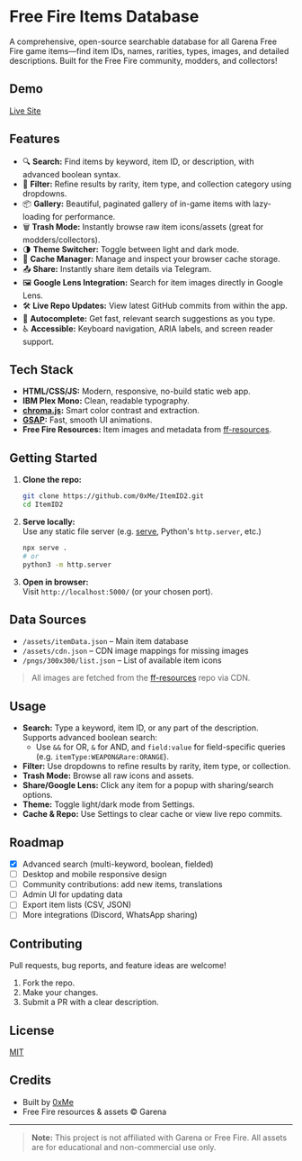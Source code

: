 # Free Fire Items Database

A comprehensive, open-source searchable database for all Garena Free Fire game items—find item IDs, names, rarities, types, images, and detailed descriptions. Built for the Free Fire community, modders, and collectors!

## Demo

[Live Site](https://0xme.github.io/ItemID2/)

## Features

- 🔍 **Search:** Find items by keyword, item ID, or description, with advanced boolean syntax.
- 🎨 **Filter:** Refine results by rarity, item type, and collection category using dropdowns.
- 📦 **Gallery:** Beautiful, paginated gallery of in-game items with lazy-loading for performance.
- 🗑️ **Trash Mode:** Instantly browse raw item icons/assets (great for modders/collectors).
- 🌗 **Theme Switcher:** Toggle between light and dark mode.
- 🚀 **Cache Manager:** Manage and inspect your browser cache storage.
- 📤 **Share:** Instantly share item details via Telegram.
- 🖼️ **Google Lens Integration:** Search for item images directly in Google Lens.
- 🛠️ **Live Repo Updates:** View latest GitHub commits from within the app.
- 🧠 **Autocomplete:** Get fast, relevant search suggestions as you type.
- ♿ **Accessible:** Keyboard navigation, ARIA labels, and screen reader support.

## Tech Stack

- **HTML/CSS/JS:** Modern, responsive, no-build static web app.
- **IBM Plex Mono:** Clean, readable typography.
- **[chroma.js](https://github.com/gka/chroma.js):** Smart color contrast and extraction.
- **[GSAP](https://greensock.com/gsap/):** Fast, smooth UI animations.
- **Free Fire Resources:** Item images and metadata from [ff-resources](https://github.com/0xme/ff-resources).

## Getting Started

1. **Clone the repo:**
   ```sh
   git clone https://github.com/0xMe/ItemID2.git
   cd ItemID2
   ```
2. **Serve locally:**  
   Use any static file server (e.g. [serve](https://github.com/vercel/serve), Python's `http.server`, etc.)
   ```sh
   npx serve .
   # or
   python3 -m http.server
   ```
3. **Open in browser:**  
   Visit `http://localhost:5000/` (or your chosen port).

## Data Sources

- `/assets/itemData.json` – Main item database
- `/assets/cdn.json` – CDN image mappings for missing images
- `/pngs/300x300/list.json` – List of available item icons

> All images are fetched from the [ff-resources](https://github.com/0xme/ff-resources) repo via CDN.

## Usage

- **Search:** Type a keyword, item ID, or any part of the description. Supports advanced boolean search:  
  - Use `&&` for OR, `&` for AND, and `field:value` for field-specific queries (e.g. `itemType:WEAPON&Rare:ORANGE`).
- **Filter:** Use dropdowns to refine results by rarity, item type, or collection.
- **Trash Mode:** Browse all raw icons and assets.
- **Share/Google Lens:** Click any item for a popup with sharing/search options.
- **Theme:** Toggle light/dark mode from Settings.
- **Cache & Repo:** Use Settings to clear cache or view live repo commits.

## Roadmap

- [x] Advanced search (multi-keyword, boolean, fielded)
- [ ] Desktop and mobile responsive design
- [ ] Community contributions: add new items, translations
- [ ] Admin UI for updating data
- [ ] Export item lists (CSV, JSON)
- [ ] More integrations (Discord, WhatsApp sharing)

## Contributing

Pull requests, bug reports, and feature ideas are welcome!

1. Fork the repo.
2. Make your changes.
3. Submit a PR with a clear description.

## License

[MIT](https://opensource.org/licenses/MIT)

## Credits

- Built by [0xMe](https://github.com/0xMe)
- Free Fire resources & assets © Garena

---

> **Note:** This project is not affiliated with Garena or Free Fire. All assets are for educational and non-commercial use only.
> 
